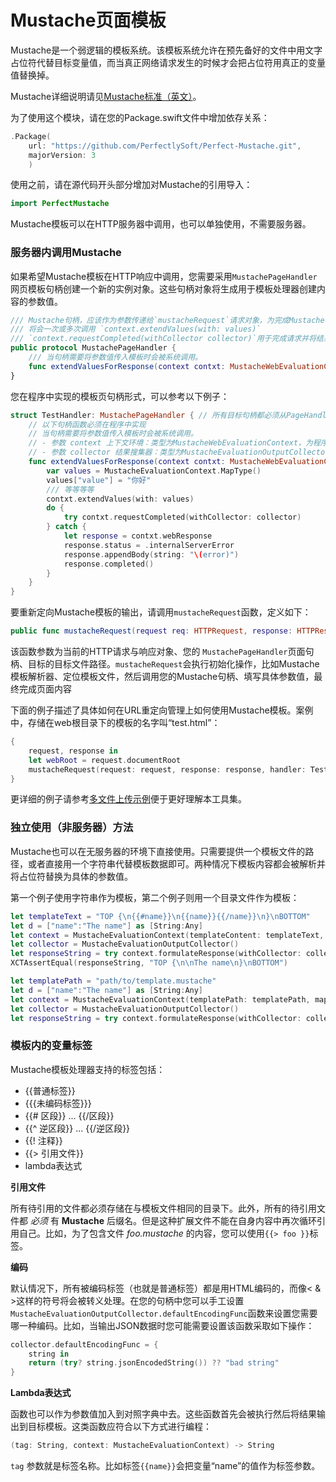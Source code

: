 # Mustache页面模板

Mustache是一个弱逻辑的模板系统。该模板系统允许在预先备好的文件中用文字占位符代替目标变量值，而当真正网络请求发生的时候才会把占位符用真正的变量值替换掉。

Mustache详细说明请见[Mustache标准（英文）](https://mustache.github.io/mustache.5.html)。

为了使用这个模块，请在您的Package.swift文件中增加依存关系：

``` swift
.Package(
	url: "https://github.com/PerfectlySoft/Perfect-Mustache.git",
	majorVersion: 3
	)
```

使用之前，请在源代码开头部分增加对Mustache的引用导入：

``` swift
import PerfectMustache
```

Mustache模板可以在HTTP服务器中调用，也可以单独使用，不需要服务器。

### 服务器内调用Mustache

如果希望Mustache模板在HTTP响应中调用，您需要采用```MustachePageHandler```网页模板句柄创建一个新的实例对象。这些句柄对象将生成用于模板处理器创建内容的参数值。

``` swift
/// Mustache句柄，应该作为参数传递给`mustacheRequest`请求对象，为完成Mustache模板创建参数值
/// 将会一次或多次调用 `context.extendValues(with: values)`
/// `context.requestCompleted(withCollector collector)`用于完成请求并将结果输出给客户端。
public protocol MustachePageHandler {
    /// 当句柄需要将参数值传入模板时会被系统调用。
    func extendValuesForResponse(context contxt: MustacheWebEvaluationContext, collector: MustacheEvaluationOutputCollector)
}
```

您在程序中实现的模板页句柄形式，可以参考以下例子：

``` swift
struct TestHandler: MustachePageHandler { // 所有目标句柄都必须从PageHandler对象继承
    // 以下句柄函数必须在程序中实现
    // 当句柄需要将参数值传入模板时会被系统调用。
    // - 参数 context 上下文环境：类型为MustacheWebEvaluationContext，为程序内读取HTTPRequest请求内容而保存的所有信息
    // - 参数 collector 结果搜集器：类型为MustacheEvaluationOutputCollector，用于调整模板输出。比如一个`defaultEncodingFunc`默认编码函数将被安装用于改变输出结果的编码方式。
    func extendValuesForResponse(context contxt: MustacheWebEvaluationContext, collector: MustacheEvaluationOutputCollector) {
        var values = MustacheEvaluationContext.MapType()
        values["value"] = "你好"
        /// 等等等等
        contxt.extendValues(with: values)
        do {
            try contxt.requestCompleted(withCollector: collector)
        } catch {
            let response = contxt.webResponse
            response.status = .internalServerError
            response.appendBody(string: "\(error)")
            response.completed()
        }
    }
}
```

要重新定向Mustache模板的输出，请调用```mustacheRequest```函数，定义如下：

``` swift
public func mustacheRequest(request req: HTTPRequest, response: HTTPResponse, handler: MustachePageHandler, templatePath: String)
```

该函数参数为当前的HTTP请求与响应对象、您的 ```MustachePageHandler```页面句柄、目标的目标文件路径。```mustacheRequest```会执行初始化操作，比如Mustache模板解析器、定位模板文件，然后调用您的Mustache句柄、填写具体参数值，最终完成页面内容

下面的例子描述了具体如何在URL重定向管理上如何使用Mustache模板。案例中，存储在web根目录下的模板的名字叫“test.html”：

``` swift
{
    request, response in
    let webRoot = request.documentRoot
    mustacheRequest(request: request, response: response, handler: TestHandler(), templatePath: webRoot + "/test.html")
}
```

更详细的例子请参考[多文件上传示例](https://github.com/PerfectlySoft/PerfectExample-UploadEnumerator)便于更好理解本工具集。

### 独立使用（非服务器）方法

Mustache也可以在无服务器的环境下直接使用。只需要提供一个模板文件的路径，或者直接用一个字符串代替模板数据即可。两种情况下模板内容都会被解析并将占位符替换为具体的参数值。

第一个例子使用字符串作为模板，第二个例子则用一个目录文件作为模板：

``` swift
let templateText = "TOP {\n{{#name}}\n{{name}}{{/name}}\n}\nBOTTOM"
let d = ["name":"The name"] as [String:Any]
let context = MustacheEvaluationContext(templateContent: templateText, map: d)
let collector = MustacheEvaluationOutputCollector()
let responseString = try context.formulateResponse(withCollector: collector)
XCTAssertEqual(responseString, "TOP {\n\nThe name\n}\nBOTTOM")
```

``` swift
let templatePath = "path/to/template.mustache"
let d = ["name":"The name"] as [String:Any]
let context = MustacheEvaluationContext(templatePath: templatePath, map: d)
let collector = MustacheEvaluationOutputCollector()
let responseString = try context.formulateResponse(withCollector: collector)
```

### 模板内的变量标签

Mustache模板处理器支持的标签包括：

* {{普通标签}}
* {{{未编码标签}}}
* {{# 区段}} ... {{/区段}}
* {{^ 逆区段}} ... {{/逆区段}}
* {{! 注释}}
* {{> 引用文件}}
* lambda表达式

**引用文件**

所有待引用的文件都必须存储在与模板文件相同的目录下。此外，所有的待引用文件都 *必须* 有 **Mustache** 后缀名。但是这种扩展文件不能在自身内容中再次循环引用自己。比如，为了包含文件 *foo.mustache* 的内容，您可以使用```{{> foo }}```标签。

**编码**

默认情况下，所有被编码标签（也就是普通标签）都是用HTML编码的，而像&lt; &amp; &gt;这样的符号将会被转义处理。在您的句柄中您可以手工设置```MustacheEvaluationOutputCollector.defaultEncodingFunc```函数来设置您需要哪一种编码。比如，当输出JSON数据时您可能需要设置该函数采取如下操作：

``` swift
collector.defaultEncodingFunc = {
    string in
    return (try? string.jsonEncodedString()) ?? "bad string"
}
```

**Lambda表达式**

函数也可以作为参数值加入到对照字典中去。这些函数首先会被执行然后将结果输出到目标模板。这类函数应符合以下方式进行编程：

``` swift
(tag: String, context: MustacheEvaluationContext) -> String
```

`tag` 参数就是标签名称。比如标签`{{name}}`会把变量“name”的值作为标签参数。
